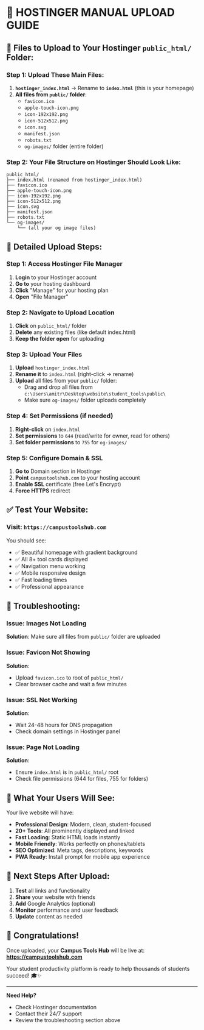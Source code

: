 # 🚀 HOSTINGER MANUAL UPLOAD GUIDE

## 📁 Files to Upload to Your Hostinger `public_html/` Folder:

### Step 1: Upload These Main Files:
1. **`hostinger_index.html`** → Rename to **`index.html`** (this is your homepage)
2. **All files from `public/` folder**:
   - `favicon.ico`
   - `apple-touch-icon.png`
   - `icon-192x192.png`
   - `icon-512x512.png`
   - `icon.svg`
   - `manifest.json`
   - `robots.txt`
   - `og-images/` folder (entire folder)

### Step 2: Your File Structure on Hostinger Should Look Like:
```
public_html/
├── index.html (renamed from hostinger_index.html)
├── favicon.ico
├── apple-touch-icon.png
├── icon-192x192.png
├── icon-512x512.png
├── icon.svg
├── manifest.json
├── robots.txt
└── og-images/
    └── (all your og image files)
```

## 🎯 Detailed Upload Steps:

### Step 1: Access Hostinger File Manager
1. **Login** to your Hostinger account
2. **Go to** your hosting dashboard
3. **Click** "Manage" for your hosting plan
4. **Open** "File Manager"

### Step 2: Navigate to Upload Location
1. **Click** on `public_html/` folder
2. **Delete** any existing files (like default index.html)
3. **Keep the folder open** for uploading

### Step 3: Upload Your Files
1. **Upload** `hostinger_index.html`
2. **Rename it** to `index.html` (right-click → rename)
3. **Upload** all files from your `public/` folder:
   - Drag and drop all files from `c:\Users\amitr\Desktop\website\student_tools\public\`
   - Make sure `og-images/` folder uploads completely

### Step 4: Set Permissions (if needed)
1. **Right-click** on `index.html`
2. **Set permissions** to `644` (read/write for owner, read for others)
3. **Set folder permissions** to `755` for `og-images/`

### Step 5: Configure Domain & SSL
1. **Go to** Domain section in Hostinger
2. **Point** `campustoolshub.com` to your hosting account
3. **Enable SSL** certificate (free Let's Encrypt)
4. **Force HTTPS** redirect

## ✅ Test Your Website:

### Visit: `https://campustoolshub.com`

You should see:
- ✅ Beautiful homepage with gradient background
- ✅ All 8+ tool cards displayed
- ✅ Navigation menu working
- ✅ Mobile responsive design
- ✅ Fast loading times
- ✅ Professional appearance

## 🔧 Troubleshooting:

### Issue: Images Not Loading
**Solution**: Make sure all files from `public/` folder are uploaded

### Issue: Favicon Not Showing
**Solution**: 
- Upload `favicon.ico` to root of `public_html/`
- Clear browser cache and wait a few minutes

### Issue: SSL Not Working
**Solution**:
- Wait 24-48 hours for DNS propagation
- Check domain settings in Hostinger panel

### Issue: Page Not Loading
**Solution**:
- Ensure `index.html` is in `public_html/` root
- Check file permissions (644 for files, 755 for folders)

## 🌟 What Your Users Will See:

Your live website will have:
- **Professional Design**: Modern, clean, student-focused
- **20+ Tools**: All prominently displayed and linked
- **Fast Loading**: Static HTML loads instantly
- **Mobile Friendly**: Works perfectly on phones/tablets
- **SEO Optimized**: Meta tags, descriptions, keywords
- **PWA Ready**: Install prompt for mobile app experience

## 📱 Next Steps After Upload:

1. **Test** all links and functionality
2. **Share** your website with friends
3. **Add** Google Analytics (optional)
4. **Monitor** performance and user feedback
5. **Update** content as needed

## 🎉 Congratulations!

Once uploaded, your **Campus Tools Hub** will be live at:
**https://campustoolshub.com**

Your student productivity platform is ready to help thousands of students succeed! 🎓✨

---

**Need Help?** 
- Check Hostinger documentation
- Contact their 24/7 support
- Review the troubleshooting section above
